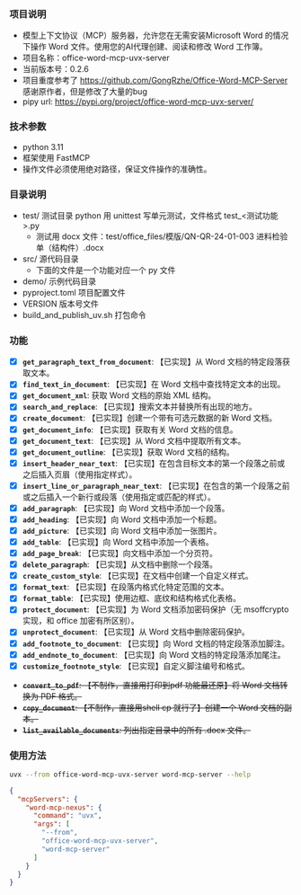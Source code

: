 ### 项目说明
- 模型上下文协议（MCP）服务器，允许您在无需安装Microsoft Word 的情况下操作 Word 文件。使用您的AI代理创建、阅读和修改 Word 工作簿。
- 项目名称：office-word-mcp-uvx-server
- 当前版本号：0.2.6
- 项目重度参考了 https://github.com/GongRzhe/Office-Word-MCP-Server 感谢原作者，但是修改了大量的bug
- pipy url: https://pypi.org/project/office-word-mcp-uvx-server/

### 技术参数
- python 3.11
- 框架使用 FastMCP
- 操作文件必须使用绝对路径，保证文件操作的准确性。

### 目录说明
- test/ 测试目录 python 用 unittest 写单元测试，文件格式 test_<测试功能>.py
  - 测试用 docx 文件：test/office_files/模版/QN-QR-24-01-003 进料检验单（结构件）.docx
- src/ 源代码目录
  - 下面的文件是一个功能对应一个 py 文件
- demo/ 示例代码目录
- pyproject.toml 项目配置文件
- VERSION 版本号文件
- build_and_publish_uv.sh 打包命令

### 功能
- [x] **`get_paragraph_text_from_document`**: 【已实现】从 Word 文档的特定段落获取文本。
- [x] **`find_text_in_document`**: 【已实现】在 Word 文档中查找特定文本的出现。
- [x] **`get_document_xml`**: 获取 Word 文档的原始 XML 结构。
- [x] **`search_and_replace`**: 【已实现】搜索文本并替换所有出现的地方。
- [x] **`create_document`**: 【已实现】创建一个带有可选元数据的新 Word 文档。
- [x] **`get_document_info`**: 【已实现】获取有关 Word 文档的信息。
- [x] **`get_document_text`**: 【已实现】从 Word 文档中提取所有文本。
- [x] **`get_document_outline`**: 【已实现】获取 Word 文档的结构。
- [x] **`insert_header_near_text`**: 【已实现】在包含目标文本的第一个段落之前或之后插入页眉（使用指定样式）。
- [x] **`insert_line_or_paragraph_near_text`**: 【已实现】在包含的第一个段落之前或之后插入一个新行或段落（使用指定或匹配的样式）。
- [x] **`add_paragraph`**: 【已实现】向 Word 文档中添加一个段落。
- [x] **`add_heading`**: 【已实现】向 Word 文档中添加一个标题。
- [x] **`add_picture`**: 【已实现】向 Word 文档中添加一张图片。
- [x] **`add_table`**: 【已实现】向 Word 文档中添加一个表格。
- [x] **`add_page_break`**: 【已实现】向文档中添加一个分页符。
- [x] **`delete_paragraph`**: 【已实现】从文档中删除一个段落。
- [x] **`create_custom_style`**: 【已实现】在文档中创建一个自定义样式。
- [x] **`format_text`**: 【已实现】在段落内格式化特定范围的文本。
- [x] **`format_table`**: 【已实现】使用边框、底纹和结构格式化表格。
- [x] **`protect_document`**: 【已实现】为 Word 文档添加密码保护（无 msoffcrypto 实现，和 office 加密有所区别）。
- [x] **`unprotect_document`**: 【已实现】从 Word 文档中删除密码保护。
- [x] **`add_footnote_to_document`**: 【已实现】向 Word 文档的特定段落添加脚注。
- [x] **`add_endnote_to_document`**: 【已实现】向 Word 文档的特定段落添加尾注。
- [x] **`customize_footnote_style`**: 【已实现】自定义脚注编号和格式。

- ~~**`convert_to_pdf`**: 【不制作，直接用打印到pdf 功能最还原】将 Word 文档转换为 PDF 格式。~~
- ~~**`copy_document`**: 【不制作，直接用shell cp 就行了】创建一个 Word 文档的副本。~~
- ~~**`list_available_documents`**: 列出指定目录中的所有 .docx 文件。~~
### 使用方法
```bash
uvx --from office-word-mcp-uvx-server word-mcp-server --help
```

```json
{
  "mcpServers": {
    "word-mcp-nexus": {
      "command": "uvx",
      "args": [
        "--from",
        "office-word-mcp-uvx-server",
        "word-mcp-server"
      ]
    }
  }
}
```